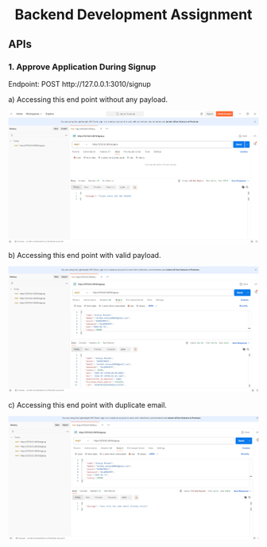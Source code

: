 <center><h1>Backend Development Assignment</h1></center>

<h2>APIs</h2>
<h3>1. Approve Application During Signup</h3>
Endpoint: POST http://127.0.0.1:3010/signup

  a) Accessing this end point without any payload.

<img src="https://github.com/Ananya-Mondal/Froker_Assignment1_Backend_Development/blob/main/img1.png" />

  b) Accessing this end point with valid payload.

  <img src="https://github.com/Ananya-Mondal/Froker_Assignment1_Backend_Development/blob/main/img2.png" />

   c) Accessing this end point with duplicate email.

  <img src="https://github.com/Ananya-Mondal/Froker_Assignment1_Backend_Development/blob/main/img3.png" />
